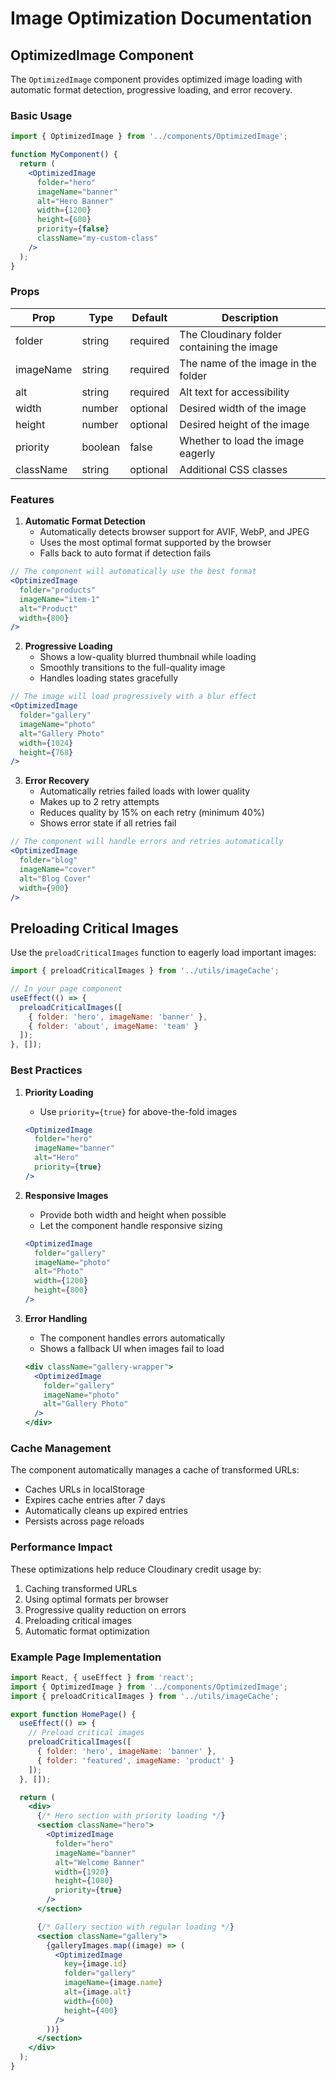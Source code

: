 # Image Optimization Documentation

## OptimizedImage Component

The `OptimizedImage` component provides optimized image loading with automatic format detection, progressive loading, and error recovery.

### Basic Usage

```jsx
import { OptimizedImage } from '../components/OptimizedImage';

function MyComponent() {
  return (
    <OptimizedImage
      folder="hero"
      imageName="banner"
      alt="Hero Banner"
      width={1200}
      height={600}
      priority={false}
      className="my-custom-class"
    />
  );
}
```

### Props

| Prop | Type | Default | Description |
|------|------|---------|-------------|
| folder | string | required | The Cloudinary folder containing the image |
| imageName | string | required | The name of the image in the folder |
| alt | string | required | Alt text for accessibility |
| width | number | optional | Desired width of the image |
| height | number | optional | Desired height of the image |
| priority | boolean | false | Whether to load the image eagerly |
| className | string | optional | Additional CSS classes |

### Features

1. **Automatic Format Detection**
   - Automatically detects browser support for AVIF, WebP, and JPEG
   - Uses the most optimal format supported by the browser
   - Falls back to auto format if detection fails

```jsx
// The component will automatically use the best format
<OptimizedImage
  folder="products"
  imageName="item-1"
  alt="Product"
  width={800}
/>
```

2. **Progressive Loading**
   - Shows a low-quality blurred thumbnail while loading
   - Smoothly transitions to the full-quality image
   - Handles loading states gracefully

```jsx
// The image will load progressively with a blur effect
<OptimizedImage
  folder="gallery"
  imageName="photo"
  alt="Gallery Photo"
  width={1024}
  height={768}
/>
```

3. **Error Recovery**
   - Automatically retries failed loads with lower quality
   - Makes up to 2 retry attempts
   - Reduces quality by 15% on each retry (minimum 40%)
   - Shows error state if all retries fail

```jsx
// The component will handle errors and retries automatically
<OptimizedImage
  folder="blog"
  imageName="cover"
  alt="Blog Cover"
  width={900}
/>
```

## Preloading Critical Images

Use the `preloadCriticalImages` function to eagerly load important images:

```jsx
import { preloadCriticalImages } from '../utils/imageCache';

// In your page component
useEffect(() => {
  preloadCriticalImages([
    { folder: 'hero', imageName: 'banner' },
    { folder: 'about', imageName: 'team' }
  ]);
}, []);
```

### Best Practices

1. **Priority Loading**
   - Use `priority={true}` for above-the-fold images
   ```jsx
   <OptimizedImage
     folder="hero"
     imageName="banner"
     alt="Hero"
     priority={true}
   />
   ```

2. **Responsive Images**
   - Provide both width and height when possible
   - Let the component handle responsive sizing
   ```jsx
   <OptimizedImage
     folder="gallery"
     imageName="photo"
     alt="Photo"
     width={1200}
     height={800}
   />
   ```

3. **Error Handling**
   - The component handles errors automatically
   - Shows a fallback UI when images fail to load
   ```jsx
   <div className="gallery-wrapper">
     <OptimizedImage
       folder="gallery"
       imageName="photo"
       alt="Gallery Photo"
     />
   </div>
   ```

### Cache Management

The component automatically manages a cache of transformed URLs:
- Caches URLs in localStorage
- Expires cache entries after 7 days
- Automatically cleans up expired entries
- Persists across page reloads

### Performance Impact

These optimizations help reduce Cloudinary credit usage by:
1. Caching transformed URLs
2. Using optimal formats per browser
3. Progressive quality reduction on errors
4. Preloading critical images
5. Automatic format optimization

### Example Page Implementation

```jsx
import React, { useEffect } from 'react';
import { OptimizedImage } from '../components/OptimizedImage';
import { preloadCriticalImages } from '../utils/imageCache';

export function HomePage() {
  useEffect(() => {
    // Preload critical images
    preloadCriticalImages([
      { folder: 'hero', imageName: 'banner' },
      { folder: 'featured', imageName: 'product' }
    ]);
  }, []);

  return (
    <div>
      {/* Hero section with priority loading */}
      <section className="hero">
        <OptimizedImage
          folder="hero"
          imageName="banner"
          alt="Welcome Banner"
          width={1920}
          height={1080}
          priority={true}
        />
      </section>

      {/* Gallery section with regular loading */}
      <section className="gallery">
        {galleryImages.map((image) => (
          <OptimizedImage
            key={image.id}
            folder="gallery"
            imageName={image.name}
            alt={image.alt}
            width={600}
            height={400}
          />
        ))}
      </section>
    </div>
  );
}
``` 